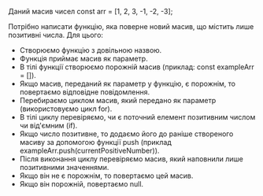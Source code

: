 Даний масив чисел const arr = [1, 2, 3, -1, -2, -3];

Потрібно написати функцію, яка поверне новий масив, що містить лише позитивні числа. Для цього:

* Створюємо функцію з довільною назвою.
* Функція приймає масив як параметр.
* В тілі функції створюємо порожній масив (приклад: const exampleArr = []).
* Якщо масив, переданий як параметр у функцію, є порожнім, то повертаємо відповідне повідомлення.
* Перебираємо циклом масив, який передано як параметр (використовуємо цикл for).
* В тілі циклу перевіряємо, чи є поточний елемент позитивним числом чи від'ємним (if).
* Якщо число позитивне, то додаємо його до раніше створеного масиву за допомогою функції push (приклад exampleArr.push(currentPositiveNumber)).
* Після виконання циклу перевіряємо масив, який наповнили лише позитивними значеннями.
* Якщо він не є порожнім, то повертаємо цей масив.
* Якщо він порожній, повертаємо null.